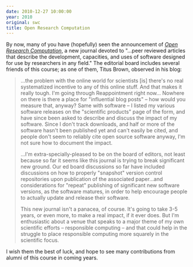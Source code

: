 ```yaml
---
date: 2010-12-27 10:00:00
year: 2010
original: swc
title: Open Research Computation
---
```

<p>By now, many of you have (hopefully) seen the announcement of <a href="http://www.openresearchcomputation.com/"><em>Open Research Computation</em></a>, a new journal devoted to "…peer reviewed articles that describe the development, capacities, and  uses of software designed for use by researchers in any field." The editorial board includes several friends of this course; as one of them, Titus Brown, observed in his blog:</p>
<blockquote><p>…the problem with the online world for scientists [is] there's no real systematized incentive to any of this online stuff.  And that makes it really tough.  I'm going through Reappointment right now… Nowhere on there is there a place for "influential blog posts" – how would you measure that, anyway?  Same with software – I listed my various software releases on the "scientific products" page of the form, and have since been asked to describe and discuss the impact of my software.  Since I don't track downloads, and half or more of the software hasn't been published yet and can't easily be cited, and people don't seem to reliably cite open source software anyway, I'm not sure how to document the impact.</p>
<p>…I'm extra-specially-pleased to be on the board of editors, not least because so far it seems like this journal is trying to break significant new ground.  Our ed board discussions so far have included discussions on how to properly "snapshot" version control repositories upon publication of the associated paper…and considerations for "repeat" publishing of significant new software versions, as the software matures, in order to help encourage people to actually update and release their software.</p>
<p>This new journal isn't a panacea, of course.  It's going to take 3-5 years, or even more, to make a real impact, if it ever does.  But I'm enthusiastic about a venue that speaks to a major theme of my own scientific efforts – responsible computing – and that could help in the struggle to place responsible computing more squarely in the scientific focus.</p></blockquote>
<p>I wish them the best of luck, and hope to see many contributions from alumni of this course in coming years.</p>
